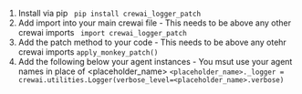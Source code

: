 1. Install via pip 
``` pip install crewai_logger_patch```
2. Add import into your main crewai file - This needs to be above any other crewai imports
``` import crewai_logger_patch```
3. Add the patch method to your code - This needs to be above any otehr crewai imports
```apply_monkey_patch()```
4. Add the following below your agent instances - You msut use your agent names in place of <placeholder_name>
```<placeholder_name>._logger = crewai.utilities.Logger(verbose_level=<placeholder_name>.verbose)```

